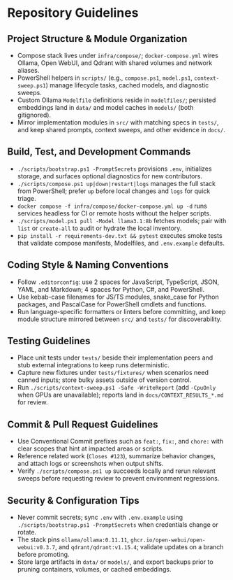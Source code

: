 # Repository Guidelines

## Project Structure & Module Organization
- Compose stack lives under `infra/compose/`; `docker-compose.yml` wires Ollama, Open WebUI, and Qdrant with shared volumes and network aliases.
- PowerShell helpers in `scripts/` (e.g., `compose.ps1`, `model.ps1`, `context-sweep.ps1`) manage lifecycle tasks, cached models, and diagnostic sweeps.
- Custom Ollama `Modelfile` definitions reside in `modelfiles/`; persisted embeddings land in `data/` and model caches in `models/` (both gitignored).
- Mirror implementation modules in `src/` with matching specs in `tests/`, and keep shared prompts, context sweeps, and other evidence in `docs/`.

## Build, Test, and Development Commands
- `./scripts/bootstrap.ps1 -PromptSecrets` provisions `.env`, initializes storage, and surfaces optional diagnostics for new contributors.
- `./scripts/compose.ps1 up|down|restart|logs` manages the full stack from PowerShell; prefer `up` before local changes and `logs` for quick triage.
- `docker compose -f infra/compose/docker-compose.yml up -d` runs services headless for CI or remote hosts without the helper scripts.
- `./scripts/model.ps1 pull -Model llama3.1:8b` fetches models; pair with `list` or `create-all` to audit or hydrate the local inventory.
- `pip install -r requirements-dev.txt && pytest` executes smoke tests that validate compose manifests, Modelfiles, and `.env.example` defaults.

## Coding Style & Naming Conventions
- Follow `.editorconfig`: use 2 spaces for JavaScript, TypeScript, JSON, YAML, and Markdown; 4 spaces for Python, C#, and PowerShell.
- Use kebab-case filenames for JS/TS modules, snake_case for Python packages, and PascalCase for PowerShell cmdlets and functions.
- Run language-specific formatters or linters before committing, and keep module structure mirrored between `src/` and `tests/` for discoverability.

## Testing Guidelines
- Place unit tests under `tests/` beside their implementation peers and stub external integrations to keep runs deterministic.
- Capture new fixtures under `tests/fixtures/` when scenarios need canned inputs; store bulky assets outside of version control.
- Run `./scripts/context-sweep.ps1 -Safe -WriteReport` (add `-CpuOnly` when GPUs are unavailable); reports land in `docs/CONTEXT_RESULTS_*.md` for review.

## Commit & Pull Request Guidelines
- Use Conventional Commit prefixes such as `feat:`, `fix:`, and `chore:` with clear scopes that hint at impacted areas or scripts.
- Reference related work (`Closes #123`), summarize behavior changes, and attach logs or screenshots when output shifts.
- Verify `./scripts/compose.ps1 up` succeeds locally and rerun relevant sweeps before requesting review to prevent environment regressions.

## Security & Configuration Tips
- Never commit secrets; sync `.env` with `.env.example` using `./scripts/bootstrap.ps1 -PromptSecrets` when credentials change or rotate.
- The stack pins `ollama/ollama:0.11.11`, `ghcr.io/open-webui/open-webui:v0.3.7`, and `qdrant/qdrant:v1.15.4`; validate updates on a branch before promoting.
- Store large artifacts in `data/` or `models/`, and export backups prior to pruning containers, volumes, or cached embeddings.
